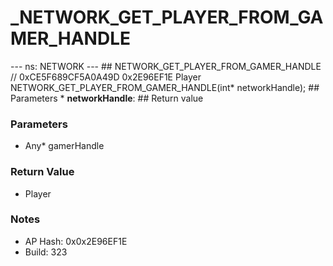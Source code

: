 # _NETWORK_GET_PLAYER_FROM_GAMER_HANDLE

--- ns: NETWORK --- ## NETWORK_GET_PLAYER_FROM_GAMER_HANDLE  // 0xCE5F689CF5A0A49D 0x2E96EF1E Player NETWORK_GET_PLAYER_FROM_GAMER_HANDLE(int* networkHandle);   ## Parameters * **networkHandle**:  ## Return value

### Parameters
* Any* gamerHandle

### Return Value
* Player

### Notes
* AP Hash: 0x0x2E96EF1E
* Build: 323

